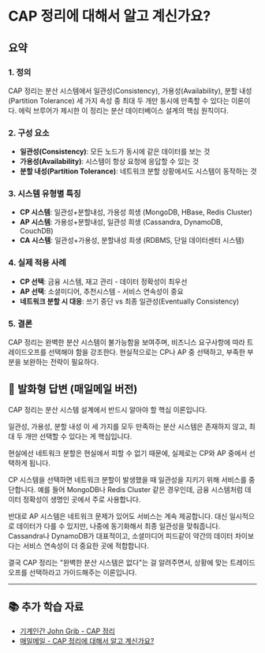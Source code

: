 # CAP 정리에 대해서 알고 계신가요?

## 요약

### 1. 정의
CAP 정리는 분산 시스템에서 일관성(Consistency), 가용성(Availability), 분할 내성(Partition Tolerance) 세 가지 속성 중 최대 두 개만 동시에 만족할 수 있다는 이론이다. 에릭 브루어가 제시한 이 정리는 분산 데이터베이스 설계의 핵심 원칙이다.

### 2. 구성 요소
- **일관성(Consistency)**: 모든 노드가 동시에 같은 데이터를 보는 것
- **가용성(Availability)**: 시스템이 항상 요청에 응답할 수 있는 것  
- **분할 내성(Partition Tolerance)**: 네트워크 분할 상황에서도 시스템이 동작하는 것

### 3. 시스템 유형별 특징
- **CP 시스템**: 일관성+분할내성, 가용성 희생 (MongoDB, HBase, Redis Cluster)
- **AP 시스템**: 가용성+분할내성, 일관성 희생 (Cassandra, DynamoDB, CouchDB)  
- **CA 시스템**: 일관성+가용성, 분할내성 희생 (RDBMS, 단일 데이터센터 시스템)

### 4. 실제 적용 사례
- **CP 선택**: 금융 시스템, 재고 관리 - 데이터 정확성이 최우선
- **AP 선택**: 소셜미디어, 추천시스템 - 서비스 연속성이 중요
- **네트워크 분할 시 대응**: 쓰기 중단 vs 최종 일관성(Eventually Consistency)

### 5. 결론
CAP 정리는 완벽한 분산 시스템이 불가능함을 보여주며, 비즈니스 요구사항에 따라 트레이드오프를 선택해야 함을 강조한다. 현실적으로는 CP나 AP 중 선택하고, 부족한 부분을 보완하는 전략이 필요하다.

## 🎤 발화형 답변 (매일메일 버전)

CAP 정리는 분산 시스템 설계에서 반드시 알아야 할 핵심 이론입니다.

일관성, 가용성, 분할 내성 이 세 가지를 모두 만족하는 분산 시스템은 존재하지 않고, 최대 두 개만 선택할 수 있다는 게 핵심입니다.

현실에선 네트워크 분할은 현실에서 피할 수 없기 때문에, 실제로는 CP와 AP 중에서 선택하게 됩니다.

CP 시스템을 선택하면 네트워크 분할이 발생했을 때 일관성을 지키기 위해 서비스를 중단합니다. 예를 들어 MongoDB나 Redis Cluster 같은 경우인데, 금융 시스템처럼 데이터 정확성이 생명인 곳에서 주로 사용합니다.

반대로 AP 시스템은 네트워크 문제가 있어도 서비스는 계속 제공합니다. 대신 일시적으로 데이터가 다를 수 있지만, 나중에 동기화해서 최종 일관성을 맞춰줍니다. Cassandra나 DynamoDB가 대표적이고, 소셜미디어 피드같이 약간의 데이터 차이보다는 서비스 연속성이 더 중요한 곳에 적합합니다.

결국 CAP 정리는 "완벽한 분산 시스템은 없다"는 걸 알려주면서, 상황에 맞는 트레이드오프를 선택하라고 가이드해주는 이론입니다.

---

## 📚 추가 학습 자료

- [기계인간 John Grib - CAP 정리](https://johngrib.github.io/wiki/CAP-theorem/)
- [매일메일 - CAP 정리에 대해서 알고 계신가요?](https://maeilmail.kr/)
